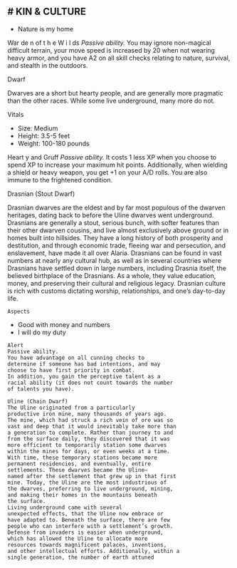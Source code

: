 ## # KIN & CULTURE

- Nature is my home

War de n of t h e W i l ds
_Passive ability._
You may ignore non-magical difficult terrain,
your move speed is increased by 20 when not
wearing heavy armor, and you have A2 on all skill
checks relating to nature, survival, and stealth in the
outdoors.

Dwarf

Dwarves are a short but hearty people, and are
generally more pragmatic than the other races. While
some live underground, many more do not.

Vitals

- Size: Medium
- Height: 3.5-5 feet
- Weight: 100-180 pounds

Heart y and Gruff
_Passive ability._
It costs 1 less XP when you choose to spend XP
to increase your maximum hit points.
Additionally, when wielding a shield or heavy
weapon, you get +1 on your A/D rolls.
You are also immune to the frightened condition.

Drasnian (Stout Dwarf)

Drasnian dwarves are the eldest and by far most
populous of the dwarven heritages, dating back to
before the Uline dwarves went underground.
Drasnians are generally a stout, serious bunch, with
softer features than their other dwarven cousins, and
live almost exclusively above ground or in homes
built into hillsides. They have a long history of both
prosperity and destitution, and through economic
trade, fleeing war and persecution, and enslavement,
have made it all over Alaria. Drasnians can be found
in vast numbers at nearly any cultural hub, as well as
in several countries where Drasnians have settled
down in large numbers, including Drasnia itself, the
believed birthplace of the Drasnians.
As a whole, they value education, money, and
preserving their cultural and religious legacy.
Drasnian culture is rich with customs dictating
worship, relationships, and one’s day-to-day life.

```
Aspects
```

- Good with money and numbers
- I will do my duty

```
Alert
Passive ability.
You have advantage on all cunning checks to
determine if someone has bad intentions, and may
choose to have first priority in combat.
In addition, you gain the perceptive talent as a
racial ability (it does not count towards the number
of talents you have).
```

```
Uline (Chain Dwarf)
The Uline originated from a particularly
productive iron mine, many thousands of years ago.
The mine, which had struck a rich vein of ore was so
vast and deep that it would inevitably take more than
a generation to complete. Rather than journey to and
from the surface daily, they discovered that it was
more efficient to temporarily station some dwarves
within the mines for days, or even weeks at a time.
With time, these temporary stations became more
permanent residencies, and eventually, entire
settlements. These dwarves became the Uline—
named after the settlement that grew up in that first
mine. Today, the Uline are the most industrious of
the dwarves, preferring to live underground, mining,
and making their homes in the mountains beneath
the surface.
Living underground came with several
unexpected effects, that the Uline now embrace or
have adapted to. Beneath the surface, there are few
people who can interfere with a settlement’s growth.
Defense from invaders is easier when underground,
which has allowed the Uline to allocate more
resources towards magnificent palaces, inventions,
and other intellectual efforts. Additionally, within a
single generation, the number of earth attuned
```
